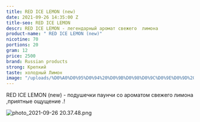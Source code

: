 ```yaml
---
title: RED ICE LEMON (new)
date: 2021-09-26 14:35:00 Z
title-seo: RED ICE LEMON
descr: RED ICE LEMON - легендарный аромат свежего  лимона
product-name: " RED ICE LEMON (new)"
nicotine: 70
portions: 20
gram: 12
price: 2500
brand: Russian products
strong: Крепкий
taste: холодный Лимон
image: "/uploads/%D0%A0%D0%95%D0%94%20%D0%9B%D0%98%D0%9C%D0%9E%D0%9D%20.png"
---
```


RED ICE LEMON (new) - подушечки паунчи со ароматом свежего лимона ,приятные ощущение .!


![photo_2021-09-26 20.37.48.png](/uploads/photo_2021-09-26%2020.37.48.png)
